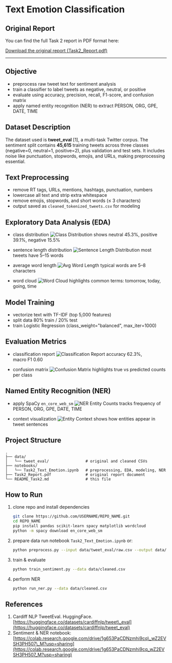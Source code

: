 # Text Emotion Classification

## Original Report

You can find the full Task 2 report in PDF format here:

[Download the original report (Task2\_Report.pdf)](Task2%20Report.pdf)

---

## Objective

* preprocess raw tweet text for sentiment analysis
* train a classifier to label tweets as negative, neutral, or positive
* evaluate using accuracy, precision, recall, F1-score, and confusion matrix
* apply named entity recognition (NER) to extract PERSON, ORG, GPE, DATE, TIME

## Dataset Description

The dataset used is **tweet\_eval** \[1], a multi-task Twitter corpus. The sentiment split contains **45,615** training tweets across three classes (negative=0, neutral=1, positive=2), plus validation and test sets. It includes noise like punctuation, stopwords, emojis, and URLs, making preprocessing essential.

## Text Preprocessing

* remove RT tags, URLs, mentions, hashtags, punctuation, numbers
* lowercase all text and strip extra whitespace
* remove emojis, stopwords, and short words (≤ 3 characters)
* output saved as `cleaned_tokenized_tweets.csv` for modeling

## Exploratory Data Analysis (EDA)

* class distribution
  ![Class Distribution](images/class_distribution.png)
  shows neutral 45.3%, positive 39.1%, negative 15.5%

* sentence length distribution
  ![Sentence Length Distribution](images/sentence_length_distribution.png)
  most tweets have 5–15 words

* average word length
  ![Avg Word Length](images/avg_word_length.png)
  typical words are 5–8 characters

* word cloud
  ![Word Cloud](images/wordcloud.png)
  highlights common terms: tomorrow, today, going, time

## Model Training

* vectorize text with TF-IDF (top 5,000 features)
* split data 80% train / 20% test
* train Logistic Regression (class\_weight="balanced", max\_iter=1000)

## Evaluation Metrics

* classification report
  ![Classification Report](images/classification_report.png)
  accuracy 62.3%, macro F1 0.60

* confusion matrix
  ![Confusion Matrix](images/confusion_matrix.png)
  highlights true vs predicted counts per class

## Named Entity Recognition (NER)

* apply SpaCy `en_core_web_sm`
  ![NER Entity Counts](images/ner_entity_counts.png)
  tracks frequency of PERSON, ORG, GPE, DATE, TIME

* context visualization
  ![Entity Context](images/entity_context.png)
  shows how entities appear in tweet sentences

## Project Structure

```text
.
├── data/
│   └── tweet_eval/                # original and cleaned CSVs
├── notebooks/
│   └── Task2_Text_Emotion.ipynb   # preprocessing, EDA, modeling, NER
├── Task2_Report.pdf               # original report document
└── README_Task2.md                # this file
```

## How to Run

1. clone repo and install dependencies

   ```bash
   git clone https://github.com/USERNAME/REPO_NAME.git
   cd REPO_NAME
   pip install pandas scikit-learn spacy matplotlib wordcloud
   python -m spacy download en_core_web_sm
   ```
2. prepare data
   run notebook `Task2_Text_Emotion.ipynb` or:

   ```bash
   python preprocess.py --input data/tweet_eval/raw.csv --output data/cleaned.csv
   ```
3. train & evaluate

   ```bash
   python train_sentiment.py --data data/cleaned.csv
   ```
4. perform NER

   ```bash
   python run_ner.py --data data/cleaned.csv
   ```

## References

1. Cardiff NLP TweetEval. HuggingFace. [https://huggingface.co/datasets/cardiffnlp/tweet\_eval](https://huggingface.co/datasets/cardiffnlp/tweet_eval)
2. Sentiment & NER notebook: [https://colab.research.google.com/drive/1g653PaCDNzmhi9cq\_wZ2EVSH3PH507\_M?usp=sharing](https://colab.research.google.com/drive/1g653PaCDNzmhi9cq_wZ2EVSH3PH507_M?usp=sharing)

